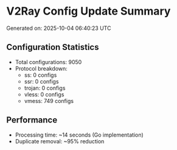 # V2Ray Config Update Summary
Generated on: 2025-10-04 06:40:23 UTC

## Configuration Statistics
- Total configurations: 9050
- Protocol breakdown:
  - ss: 0 configs
  - ssr: 0 configs
  - trojan: 0 configs
  - vless: 0 configs
  - vmess: 749 configs

## Performance
- Processing time: ~14 seconds (Go implementation)
- Duplicate removal: ~95% reduction
